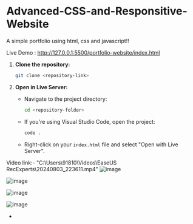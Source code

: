 # Advanced-CSS-and-Responsitive-Website
A simple portfolio using html, css and javascript!!

Live Demo : http://127.0.0.1:5500/portfolio-website/index.html

1. **Clone the repository:**
   ```bash
   git clone <repository-link>
   ```

2. **Open in Live Server:**
   - Navigate to the project directory:
     ```bash
     cd <repository-folder>
     ```
   - If you're using Visual Studio Code, open the project:
     ```bash
     code .
     ```
   - Right-click on your `index.html` file and select "Open with Live Server".

  
Video link:- "C:\Users\91810\Videos\EaseUS RecExperts\20240803_223611.mp4"
![image](https://github.com/user-attachments/assets/2f2a4434-e838-4035-9e97-422e8c314366)

![image](https://github.com/user-attachments/assets/1fb5e147-bc8a-43f4-886f-d1e68c468d8c)

![image](https://github.com/user-attachments/assets/77ba8f6e-0e31-4cc1-b05b-1a9c4d9897a9)

![image](https://github.com/user-attachments/assets/db4bf919-f65c-42ee-8229-1ac5538e13dc)




  
   - 
